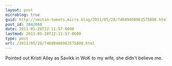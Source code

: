 ```yaml
---
layout: post
microblog: true
guid: http://vmstan-tweets.micro.blog/2011/05/28/74689408963575808.html
post_id: 3042060
date: 2011-05-28T22:11:57-0600
lastmod: 2011-05-28T22:11:57-0600
type: post
url: /2011/05/28/74689408963575808.html
---
```

Pointed out Kristi Alley as Savikk in WoK to my wife, she didn't believe me.

